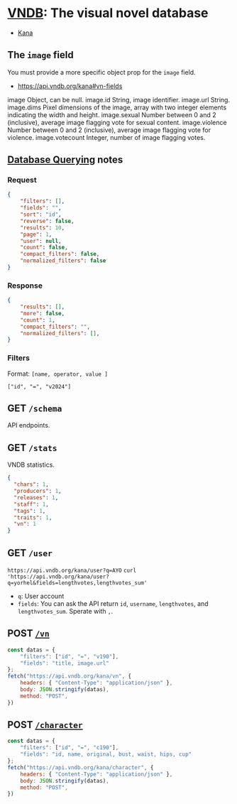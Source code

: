 # [VNDB](https://vndb.org): The visual novel database

* [Kana](https://api.vndb.org/kana)

## The `image` field

You must provide a more specific object prop for the `image` field.

* <https://api.vndb.org/kana#vn-fields>

image
    Object, can be null. 
image.id
    String, image identifier. 
image.url
    String. 
image.dims
    Pixel dimensions of the image, array with two integer elements indicating the width and height. 
image.sexual
    Number between 0 and 2 (inclusive), average image flagging vote for sexual content. 
image.violence
    Number between 0 and 2 (inclusive), average image flagging vote for violence. 
image.votecount
    Integer, number of image flagging votes. 

## [Database Querying](https://api.vndb.org/kana#database-querying) notes

### Request

```json
{
    "filters": [],
    "fields": "",
    "sort": "id",
    "reverse": false,
    "results": 10,
    "page": 1,
    "user": null,
    "count": false,
    "compact_filters": false,
    "normalized_filters": false
}
```

### Response

```json
{
    "results": [],
    "more": false,
    "count": 1,
    "compact_filters": "",
    "normalized_filters": [],
}
```

### Filters

Format: `[name, operator, value ]`

`["id", "=", "v2024"]`

## GET `/schema`

API endpoints.

## GET `/stats`

VNDB statistics.

```json
{
  "chars": 1,
  "producers": 1,
  "releases": 1,
  "staff": 1,
  "tags": 1,
  "traits": 1,
  "vn": 1
}
```

## GET `/user`

`https://api.vndb.org/kana/user?q=AYO`
`curl 'https://api.vndb.org/kana/user?q=yorhel&fields=lengthvotes,lengthvotes_sum'`

* `q`: User account
* `fields`: You can ask the API return `id`, `username`, `lengthvotes`, and `lengthvotes_sum`. Sperate with `,`.

## POST [`/vn`](https://api.vndb.org/kana#post-vn)

```js
const datas = {
    "filters": ["id", "=", "v190"],
    "fields": "title, image.url"
};
fetch("https://api.vndb.org/kana/vn", {
    headers: { "Content-Type": "application/json" },
    body: JSON.stringify(datas),
    method: "POST",
})
```

## POST [`/character`](https://api.vndb.org/kana#post-character)

```js
const datas = {
    "filters": ["id", "=", "c190"],
    "fields": "id, name, original, bust, waist, hips, cup"
};
fetch("https://api.vndb.org/kana/character", {
    headers: { "Content-Type": "application/json" },
    body: JSON.stringify(datas),
    method: "POST",
})
```

<!-- https://vndb.org/c190 -->
